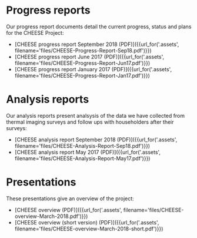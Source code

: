
# Progress reports

Our progress report documents detail the current progress, status and plans for
the CHEESE Project:

- [CHEESE progress report September 2018 (PDF)]({{url_for('.assets', filename='files/CHEESE-Progress-Report-Sep18.pdf')}})
- [CHEESE progress report June 2017 (PDF)]({{url_for('.assets', filename='files/CHEESE-Progress-Report-Jun17.pdf')}})
- [CHEESE progress report January 2017 (PDF)]({{url_for('.assets', filename='files/CHEESE-Progress-Report-Jan17.pdf')}})

# Analysis reports

Our analysis reports present analsysis of the data we have collected from
thermal imaging surveys and follow ups with householders after their surveys:

- [CHEESE analysis report September 2018 (PDF)]({{url_for('.assets', filename='files/CHEESE-Analysis-Report-Sep18.pdf')}})
- [CHEESE analysis report May 2017 (PDF)]({{url_for('.assets', filename='files/CHEESE-Analysis-Report-May17.pdf')}})

# Presentations

These presentations give an overview of the project:

- [CHEESE overview (PDF)]({{url_for('.assets', filename='files/CHEESE-overview-March-2018.pdf')}})
- [CHEESE overview (short version) (PDF)]({{url_for('.assets', filename='files/CHEESE-overview-March-2018-short.pdf')}})
